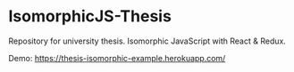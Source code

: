 # IsomorphicJS-Thesis
Repository for university thesis. Isomorphic JavaScript with React &amp; Redux.

Demo: https://thesis-isomorphic-example.herokuapp.com/

